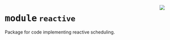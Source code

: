 <!-- markdownlint-disable -->

<a href="../../github-runner-manager/src/github_runner_manager/reactive/__init__.py#L0"><img align="right" style="float:right;" src="https://img.shields.io/badge/-source-cccccc?style=flat-square"></a>

# <kbd>module</kbd> `reactive`
Package for code implementing reactive scheduling. 



